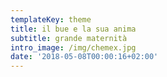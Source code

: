 ```yaml
---
templateKey: theme
title: il bue e la sua anima
subtitle: grande maternità
intro_image: /img/chemex.jpg
date: '2018-05-08T00:00:16+02:00'
---
```


